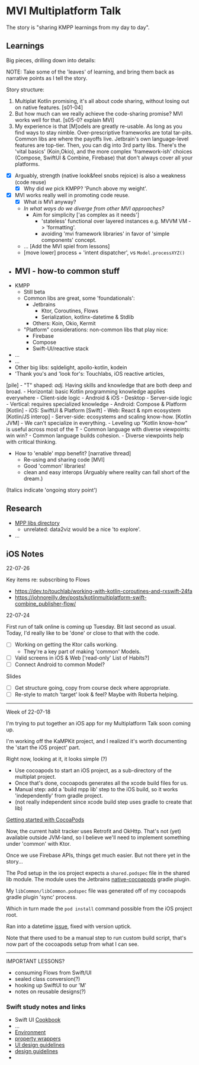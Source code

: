 # MVI Multiplatform Talk

The story is "sharing KMPP learnings from my day to day". 

## Learnings 

Big pieces, drilling down into details:

NOTE: Take some of the 'leaves' of learning, and bring them back as narrative points as I tell the story.

Story structure: 
1. Multiplat Kotlin promising, it's all about code sharing, without losing out on native features. [s01-04]
2. But how much can we really achieve the code-sharing promise? MVI works well for that. [s05-0? explain MVI]
3. My experience is that [M]odels are greatly re-usable. As long as you find ways to stay nimble. Over-prescriptive frameworks are total tar-pits. Common libs are where the payoffs live. Jetbrain's own language-level features are top-tier. Then, you can dig into 3rd party libs. There's the 'vital basics' (Koin,Okio), and the more complex 'framework-ish' choices (Compose, SwiftUI & Combine, Firebase) that don't always cover all your platforms.

- [x] Arguably, strength (native look&feel snobs rejoice) is also a weakness (code reuse)
	- [x] Why did _we_ pick KMPP? 'Punch above my weight'.
- [x] MVI works really well in promoting code reuse.
	- [x] What _is_ MVI anyway?
	- *In what ways do we diverge from other MVI approaches?*
		- Aim for simplicity ['as complex as it needs']
			- 'stateless' functional over layered instances e.g. MVVM VM -> 'formatting'.
			- avoiding 'mvi framework libraries' in favor of 'simple components' concept.
	- ... [Add the MVI spiel from lessons] 
	- [move lower] process + 'intent dispatcher', vs `Model.processXYZ()`
- MVI - how-to common stuff
	-  
- KMPP 
	- Still beta
	- Common libs are great, some 'foundationals':
		- Jetbrains
			- Ktor, Coroutines, Flows
			- Serialization, kotlinx-datetime & Stdlib
		- Others: Koin, Okio, Kermit
	- "Platform" considerations: non-common libs that play nice:
		- Firebase 
		- Compose
		- Swift-UI/reactive stack
- ...		
- ...
- Other big libs: sqldelight, apollo-kotlin, kodein 
- 'Thank you's and 'look for's: Touchlabs, iOS reactive articles, 

[pile]
		- "T" shaped: *adj.* Having skills and knowledge that are both deep and broad.
			- Horizontal: basic Kotlin programming knowledge applies everywhere
				- Client-side logic
					- Android & iOS
					- Desktop
				- Server-side logic
			- Vertical: requires specialized knowledge
				- Android: Compose & Platform [Kotlin]
				- iOS: SwiftUI & Platform [Swift]
				- Web: React & npm ecosystem [Kotlin/JS interop]
				- Server-side: ecosystems and scaling know-how. [Kotlin JVM]
		- We can't specialize in everything. 
			- Leveling up "Kotlin know-how" is useful across most of the T
			- Common language with diverse viewpoints: win win? 
				- Common language builds cohesion.
				- Diverse viewpoints help with critical thinking.
- How to 'enable' mpp benefit? [narrative thread]
	- Re-using and sharing code [MVI]
	- Good 'common' libraries!
	- clean and easy interops (Arguably where reality can fall short of the dream.)


(Italics indicate 'ongoing story point')

## Research 

- [MPP libs directory](https://libs.kmp.icerock.dev/)
	- unrelated: data2viz would be a nice 'to explore'.
- ...

## iOS Notes

22-07-26

Key items re: subscribing to Flows

- https://dev.to/touchlab/working-with-kotlin-coroutines-and-rxswift-24fa
- https://johnoreilly.dev/posts/kotlinmultiplatform-swift-combine_publisher-flow/


22-07-24

First run of talk online is coming up Tuesday. Bit last second as usual. Today, I'd really like to be 'done' or close to that with the code.

- [ ] Working on getting the Ktor calls working. 
	- They're a key part of making 'common' Models.
- [ ] Valid screens in iOS & Web ['read-only' List of Habits?]
- [ ] Connect Android to common Model?

Slides
- [ ] Get structure going, copy from course deck where appropriate.
- [ ] Re-style to match 'target' look & feel? Maybe with Roberta helping.

---

Week of 22-07-18 

I'm trying to put together an iOS app for my Multiplatform Talk soon coming up.

I'm working off the KaMPKit project, and I realized it's worth documenting the 'start the iOS project' part.

Right now, looking at it, it looks simple (?)

- Use cocoapods to start an iOS project, as a sub-directory of the multiplat project.
- Once that's done, cocoapods generates all the xcode build files for us.
- Manual step: add a 'build mpp lib' step to the iOS build, so it works 'independently' from gradle project. 
- (not really independent since xcode build step uses gradle to create that lib)

[Getting started with CocoaPods](https://guides.cocoapods.org/using/using-cocoapods.html) 

Now, the current habit tracker uses Retrofit and OkHttp. That's not (yet) 
available outside JVM-land, so I believe we'll need to implement something under 'common' with Ktor.

Once we use Firebase APIs, things get much easier. But not there yet in the story...

The Pod setup in the ios project expects a `shared.podspec` file in the shared lib module. The module uses the Jetbrains [native-cocoapods](https://kotlinlang.org/docs/native-cocoapods.html) gradle plugin.

My `libCommon/libCommon.podspec` file was generated off of my cocoapods gradle plugin 'sync' process. 

Which in turn made the `pod install` command possible from the iOS project root.

Ran into a datetime [issue](https://youtrack.jetbrains.com/issue/KT-52554), fixed with version uptick.

Note that there used to be a manual step to run custom build script, that's now part of the cocoapods setup from what I can see.


---

IMPORTANT LESSONS? 

- consuming Flows from Swift/UI
- sealed class conversion(?)
- hooking up SwiftUI to our 'M'
- notes on reusable designs(?)


### Swift study notes and links

- Swift UI [Cookbook](https://learning.oreilly.com/videos/swiftui-the/9781801070676/9781801070676-video1_1/)
- ...
- [Environment](https://developer.apple.com/documentation/swiftui/environment)
- [property wrappers](https://www.swiftbysundell.com/articles/property-wrappers-in-swift/)
- [UI design guidelines](https://developer.apple.com/design/human-interface-guidelines/components/all-components)
- [design guidelines](https://www.learnui.design/blog/ios-design-guidelines-templates.html#ui-elements--controls)
- 